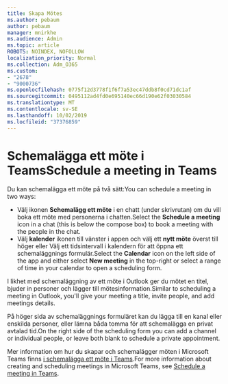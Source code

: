 ```yaml
---
title: Skapa Mötes
ms.author: pebaum
author: pebaum
manager: mnirkhe
ms.audience: Admin
ms.topic: article
ROBOTS: NOINDEX, NOFOLLOW
localization_priority: Normal
ms.collection: Adm_O365
ms.custom:
- "2678"
- "9000736"
ms.openlocfilehash: 0775f12d3778f1f6f7a53ec47ddb8f0cd71dc1af
ms.sourcegitcommit: 0495112ad4fd0e695140ec66d190e62f03030584
ms.translationtype: MT
ms.contentlocale: sv-SE
ms.lasthandoff: 10/02/2019
ms.locfileid: "37376859"
---
```

# <a name="schedule-a-meeting-in-teams"></a><span data-ttu-id="2599b-102">Schemalägga ett möte i Teams</span><span class="sxs-lookup"><span data-stu-id="2599b-102">Schedule a meeting in Teams</span></span>

<span data-ttu-id="2599b-103">Du kan schemalägga ett möte på två sätt:</span><span class="sxs-lookup"><span data-stu-id="2599b-103">You can schedule a meeting in two ways:</span></span> 

- <span data-ttu-id="2599b-104">Välj ikonen **Schemalägg ett möte** i en chatt (under skrivrutan) om du vill boka ett möte med personerna i chatten.</span><span class="sxs-lookup"><span data-stu-id="2599b-104">Select the **Schedule a meeting** icon in a chat (this is below the compose box) to book a meeting with the people in the chat.</span></span>
- <span data-ttu-id="2599b-105">Välj **kalender** ikonen till vänster i appen och välj ett **nytt möte** överst till höger eller Välj ett tidsintervall i kalendern för att öppna ett schemaläggnings formulär.</span><span class="sxs-lookup"><span data-stu-id="2599b-105">Select the **Calendar** icon on the left side of the app and either select **New meeting** in the top-right or select a range of time in your calendar to open a scheduling form.</span></span>

<span data-ttu-id="2599b-106">I likhet med schemaläggning av ett möte i Outlook ger du mötet en titel, bjuder in personer och lägger till mötesinformation.</span><span class="sxs-lookup"><span data-stu-id="2599b-106">Similar to scheduling a meeting in  Outlook, you'll give your meeting a title, invite people, and add meetings details.</span></span>

<span data-ttu-id="2599b-107">På höger sida av schemaläggnings formuläret kan du lägga till en kanal eller enskilda personer, eller lämna båda tomma för att schemalägga en privat avtalad tid.</span><span class="sxs-lookup"><span data-stu-id="2599b-107">On the right side of the scheduling form you can add a channel or individual people, or leave both blank to schedule a private appointment.</span></span>

<span data-ttu-id="2599b-108">Mer information om hur du skapar och schemalägger möten i Microsoft Teams finns [i schemalägga ett möte i Teams](https://support.office.com/article/Schedule-a-meeting-in-Teams-943507a9-8583-4c58-b5d2-8ec8265e04e5).</span><span class="sxs-lookup"><span data-stu-id="2599b-108">For more information about creating and scheduling meetings in Microsoft Teams, see [Schedule a meeting in Teams](https://support.office.com/article/Schedule-a-meeting-in-Teams-943507a9-8583-4c58-b5d2-8ec8265e04e5).</span></span>